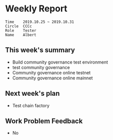 # Weekly Report 
```
Time	2019.10.25 ~ 2019.10.31
Circle	CCCc
Role	Tester
Name	Albert
```
## This week's summary
- Build  community governance test environment
- test community governance
- Community governance online testnet
- Community governance online mainnet


## Next week's plan

- Test chain factory


## Work Problem Feedback 
- No 


